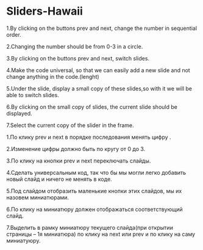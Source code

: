 # Sliders-Hawaii
1.By clicking on the buttons prev and next, change the number in sequential order.

2.Changing the number should be from 0-3 in a circle.

3.By clicking on the buttons prev and next, switch slides.

4.Make the code universal, so that we can easily add a new slide and not change anything in the code.(lenght)

5.Under the slide, display a small copy of these slides,so with it we will be able to switch slides.

6.By clicking on the small copy of slides, the current slide should be displayed.

7.Select the current copy of the slider in the frame.

1.По клику prev и next в порядке последования менять цифру .

2.Изменение цифры должно быть по кругу от 0 до 3.

3.По клику на кнопки prev и next переключать слайды.

4.Сделать универсальным код, так что бы мы могли легко добавить новый слайд и ничего не менять в коде.

5.Под слайдом отобразить маленькие кнопки этих слайдов, мы их назовем миниатюрами.

6.По клику на миниатюру должен отображаться соответствующий слайд.

7.Выделить в рамку миниатюру текущего слайда(при открытии страницы – 1я миниатюра) по клику на next или prev и по клику на саму миниатуюру.
